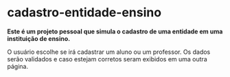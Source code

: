 # cadastro-entidade-ensino

**Este é um projeto pessoal que simula o cadastro de uma entidade em uma instituição de ensino.**

O usuário escolhe se irá cadastrar um aluno ou um professor. Os dados serão validados e caso estejam corretos
seram exibidos em uma outra página.
